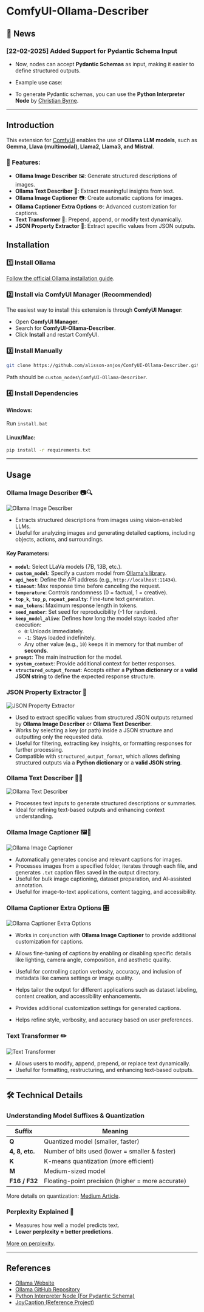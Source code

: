 # ComfyUI-Ollama-Describer

## 🚀 News

### [22-02-2025] Added Support for Pydantic Schema Input

- Now, nodes can accept **Pydantic Schemas** as input, making it easier to define structured outputs.

- Example use case:

- To generate Pydantic schemas, you can use the **Python Interpreter Node** by [Christian Byrne](https://github.com/christian-byrne/python-interpreter-node).

---

## Introduction

This extension for [ComfyUI](https://github.com/comfyanonymous/ComfyUI) enables the use of **Ollama LLM models**, such as **Gemma, Llava (multimodal), Llama2, Llama3, and Mistral**.

### 📌 Features:

- **Ollama Image Describer** 🖼️: Generate structured descriptions of images.
- **Ollama Text Describer** 📝: Extract meaningful insights from text.
- **Ollama Image Captioner** 📷: Create automatic captions for images.
- **Ollama Captioner Extra Options** ⚙️: Advanced customization for captions.
- **Text Transformer** 🔄: Prepend, append, or modify text dynamically.
- **JSON Property Extractor** 📑: Extract specific values from JSON outputs.

## Installation

### 1️⃣ Install Ollama

[Follow the official Ollama installation guide](https://ollama.com/).

### 2️⃣ Install via ComfyUI Manager (Recommended)

The easiest way to install this extension is through **ComfyUI Manager**:

- Open **ComfyUI Manager**.
- Search for **ComfyUI-Ollama-Describer**.
- Click **Install** and restart ComfyUI.

### 3️⃣ Install Manually

```bash
git clone https://github.com/alisson-anjos/ComfyUI-Ollama-Describer.git
```

Path should be `custom_nodes\ComfyUI-Ollama-Describer`.

### 4️⃣ Install Dependencies

#### Windows:

Run `install.bat`

#### Linux/Mac:

```bash
pip install -r requirements.txt
```

---

## Usage

### **Ollama Image Describer** 📷🔍

![Ollama Image Describer](images/image-2.png)

- Extracts structured descriptions from images using vision-enabled LLMs.
- Useful for analyzing images and generating detailed captions, including objects, actions, and surroundings.

#### **Key Parameters:**

- **`model`**: Select LLaVa models (7B, 13B, etc.).
- **`custom_model`**: Specify a custom model from [Ollama's library](https://ollama.com/library).
- **`api_host`**: Define the API address (e.g., `http://localhost:11434`).
- **`timeout`**: Max response time before canceling the request.
- **`temperature`**: Controls randomness (0 = factual, 1 = creative).
- **`top_k`**, **`top_p`**, **`repeat_penalty`**: Fine-tune text generation.
- **`max_tokens`**: Maximum response length in tokens.
- **`seed_number`**: Set seed for reproducibility (-1 for random).
- **`keep_model_alive`**: Defines how long the model stays loaded after execution:
  - `0`: Unloads immediately.
  - `-1`: Stays loaded indefinitely.
  - Any other value (e.g., `10`) keeps it in memory for that number of **seconds**.
- **`prompt`**: The main instruction for the model.
- **`system_context`**: Provide additional context for better responses.
- **`structured_output_format`**: Accepts either a **Python dictionary** or a **valid JSON string** to define the expected response structure.

### **JSON Property Extractor** 📑

![JSON Property Extractor](images/image-6.png)

- Used to extract specific values from structured JSON outputs returned by **Ollama Image Describer** or **Ollama Text Describer**.
- Works by selecting a key (or path) inside a JSON structure and outputting only the requested data.
- Useful for filtering, extracting key insights, or formatting responses for further processing.
- Compatible with `structured_output_format`, which allows defining structured outputs via a **Python dictionary** or a **valid JSON string**.

### **Ollama Text Describer** 📝🔎

![Ollama Text Describer](images/image-1.png)

- Processes text inputs to generate structured descriptions or summaries.
- Ideal for refining text-based outputs and enhancing context understanding.

### **Ollama Image Captioner** 🖼️📖

![Ollama Image Captioner](images/image-4.png)

- Automatically generates concise and relevant captions for images.
- Processes images from a specified folder, iterates through each file, and generates `.txt` caption files saved in the output directory.
- Useful for bulk image captioning, dataset preparation, and AI-assisted annotation.
- Useful for image-to-text applications, content tagging, and accessibility.

### **Ollama Captioner Extra Options** 🎛️

![Ollama Captioner Extra Options](images/image-5.png)

- Works in conjunction with **Ollama Image Captioner** to provide additional customization for captions.
- Allows fine-tuning of captions by enabling or disabling specific details like lighting, camera angle, composition, and aesthetic quality.
- Useful for controlling caption verbosity, accuracy, and inclusion of metadata like camera settings or image quality.
- Helps tailor the output for different applications such as dataset labeling, content creation, and accessibility enhancements.

- Provides additional customization settings for generated captions.
- Helps refine style, verbosity, and accuracy based on user preferences.

### **Text Transformer** ✏️

![Text Transformer](images/image-3.png)

- Allows users to modify, append, prepend, or replace text dynamically.
- Useful for formatting, restructuring, and enhancing text-based outputs.

---

## 🛠️ Technical Details

### **Understanding Model Suffixes & Quantization**

| Suffix         | Meaning                                           |
| -------------- | ------------------------------------------------- |
| **Q**          | Quantized model (smaller, faster)                 |
| **4, 8, etc.** | Number of bits used (lower = smaller & faster)    |
| **K**          | K-means quantization (more efficient)             |
| **M**          | Medium-sized model                                |
| **F16 / F32**  | Floating-point precision (higher = more accurate) |

More details on quantization: [Medium Article](https://medium.com/@ingridwickstevens/quantization-of-llms-with-llama-cpp-9bbf59deda35).

### **Perplexity Explained** 🧠

- Measures how well a model predicts text.
- **Lower perplexity = better predictions**.

[More on perplexity](https://github.com/ggerganov/llama.cpp/pull/1684#issuecomment-1579252501).

---

## References

- [Ollama Website](https://ollama.com/)
- [Ollama GitHub Repository](https://github.com/ollama/ollama)
- [Python Interpreter Node (For Pydantic Schema)](https://github.com/christian-byrne/python-interpreter-node)
- [JoyCaption (Reference Project)](https://github.com/EvilBT/ComfyUI_SLK_joy_caption_two)

